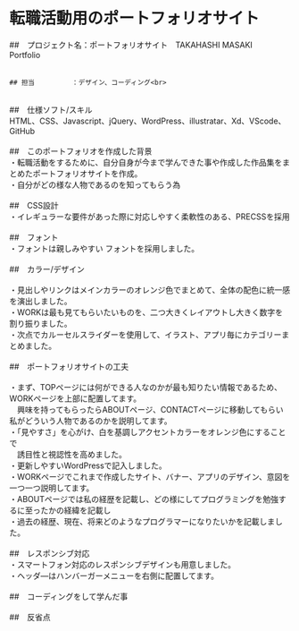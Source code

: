 # 転職活動用のポートフォリオサイト


##　プロジェクト名：ポートフォリオサイト　TAKAHASHI MASAKI　Portfolio<br>
<br>
```
## 担当　　　　　 ：デザイン、コーディング<br>
```
<br>
##　仕様ソフト/スキル<br>
HTML、CSS、Javascript、jQuery、WordPress、illustratar、Xd、VScode、GitHub<br>
<br>
##　このポートフォリオを作成した背景<br>
・転職活動をするために、自分自身が今まで学んできた事や作成した作品集をまとめたポートフォリオサイトを作成。<br>
・自分がどの様な人物であるのを知ってもらう為<br>
<br>
##　CSS設計<br>
・イレギュラーな要件があった際に対応しやすく柔軟性のある、PRECSSを採用<br>
<br>
##　フォント<br>
・フォントは親しみやすい フォントを採用しました。<br>
<br>
##　カラー/デザイン<br>
<br>
・見出しやリンクはメインカラーのオレンジ色でまとめて、全体の配色に統一感を演出しました。<br>
・WORKは最も見てもらいたいものを、二つ大きくレイアウトし大きく数字を割り振りました。<br>
・次点でカルーセルスライダーを使用して、イラスト、アプリ毎にカテゴリーまとめました。<br>
<br>
##　ポートフォリオサイトの工夫<br>
<br>
・まず、TOPページには何ができる人なのかが最も知りたい情報であるため、WORKページを上部に配置してます。<br>
　興味を持ってもらったらABOUTページ、CONTACTページに移動してもらい私がどういう人物であるのかを説明してます。<br>
・「見やすさ」を心がけ、白を基調しアクセントカラーをオレンジ色にすることで<br>
　誘目性と視認性を高めました。<br>
・更新しやすいWordPressで記入しました。<br>
・WORKページでこれまで作成したサイト、バナー、アプリのデザイン、意図を一つ一つ説明してます。<br>
・ABOUTページでは私の経歴を記載し、どの様にしてプログラミングを勉強するに至ったかの経緯を記載し<br>
・過去の経歴、現在、将来どのようなプログラマーになりたいかを記載しました。<br>
<br>
##　レスポンシブ対応<br>
・スマートフォン対応のレスポンシブデザインも用意しました。<br>
・ヘッダ―はハンバーガーメニューを右側に配置してます。<br>
<br>
##　コーディングをして学んだ事<br>
<br>
##　反省点<br>
